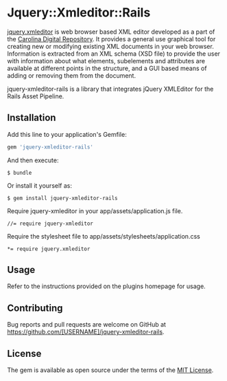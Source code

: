 # Jquery::Xmleditor::Rails

[jquery.xmleditor](https://github.com/UNC-Libraries/jquery.xmleditor) is web browser based XML editor developed as a part of the [Carolina Digital Repository](https://cdr.lib.unc.edu/). It provides a general use graphical tool for creating new or modifying existing XML documents in your web browser.  Information is extracted from an XML schema (XSD file) to provide the user with information about what elements, subelements and attributes are available at different points in the structure, and a GUI based means of adding or removing them from the document.

jquery-xmleditor-rails is a library that integrates jQuery XMLEditor for the Rails Asset Pipeline.

## Installation

Add this line to your application's Gemfile:

```ruby
gem 'jquery-xmleditor-rails'
```

And then execute:

    $ bundle

Or install it yourself as:

    $ gem install jquery-xmleditor-rails

Require jquery-xmleditor in your app/assets/application.js file.

    //= require jquery-xmleditor

Require the stylesheet file to app/assets/stylesheets/application.css

    *= require jquery.xmleditor

## Usage

Refer to the instructions provided on the plugins homepage for usage.

## Contributing

Bug reports and pull requests are welcome on GitHub at https://github.com/[USERNAME]/jquery-xmleditor-rails.


## License

The gem is available as open source under the terms of the [MIT License](http://opensource.org/licenses/MIT).

